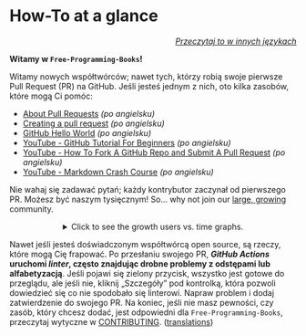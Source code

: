 # How-To at a glance

<div align="right" markdown="1">

*[Przeczytaj to w innych językach](README.md#translations)*

</div>

**Witamy w `Free-Programming-Books`!**

Witamy nowych współtwórców; nawet tych, którzy robią swoje pierwsze Pull Request (PR) na GitHub. Jeśli jesteś jednym z nich, oto kilka zasobów, które mogą Ci pomóc:

* [About Pull Requests](https://docs.github.com/en/pull-requests/collaborating-with-pull-requests/proposing-changes-to-your-work-with-pull-requests/about-pull-requests) *(po angielsku)*
* [Creating a pull request](https://docs.github.com/en/pull-requests/collaborating-with-pull-requests/proposing-changes-to-your-work-with-pull-requests/creating-a-pull-request) *(po angielsku)*
* [GitHub Hello World](https://docs.github.com/en/get-started/quickstart/hello-world) *(po angielsku)*
* [YouTube - GitHub Tutorial For Beginners](https://www.youtube.com/watch?v=0fKg7e37bQE) *(po angielsku)*
* [YouTube - How To Fork A GitHub Repo and Submit A Pull Request](https://www.youtube.com/watch?v=G1I3HF4YWEw) *(po angielsku)*
* [YouTube - Markdown Crash Course](https://www.youtube.com/watch?v=HUBNt18RFbo) *(po angielsku)*


Nie wahaj się zadawać pytań; każdy kontrybutor zaczynał od pierwszego PR. Możesz być naszym tysięcznym! So... why not join our [large, growing](https://www.apiseven.com/en/contributor-graph?chart=contributorOverTime&repo=ebookfoundation/free-programming-books) community.

<details align="center" markdown="1">
<summary>Click to see the growth users vs. time graphs.</summary>

[![EbookFoundation/free-programming-books's Contributor over time Graph](https://contributor-overtime-api.apiseven.com/contributors-svg?chart=contributorOverTime&repo=ebookfoundation/free-programming-books)](https://www.apiseven.com/en/contributor-graph?chart=contributorOverTime&repo=ebookfoundation/free-programming-books)

[![EbookFoundation/free-programming-books's Monthly Active Contributors graph](https://contributor-overtime-api.apiseven.com/contributors-svg?chart=contributorMonthlyActivity&repo=ebookfoundation/free-programming-books)](https://www.apiseven.com/en/contributor-graph?chart=contributorMonthlyActivity&repo=ebookfoundation/free-programming-books)

</details>

Nawet jeśli jesteś doświadczonym współtwórcą open source, są rzeczy, które mogą Cię frapować. Po przesłaniu swojego PR, ***GitHub Actions* uruchomi *linter*, często znajdując drobne problemy z odstępami lub alfabetyzacją**. Jeśli pojawi się zielony przycisk, wszystko jest gotowe do przeglądu, ale jeśli nie, kliknij „Szczegóły” pod kontrolką, która pozwoli dowiedzieć się co nie spodobało się linterowi. Napraw problem i dodaj zatwierdzenie do swojego PR.
Na koniec, jeśli nie masz pewności, czy zasób, który chcesz dodać, jest odpowiedni dla `Free-Programming-Books`, przeczytaj wytyczne w [CONTRIBUTING](CONTRIBUTING-pl.md). ([translations](README.md#translations))
